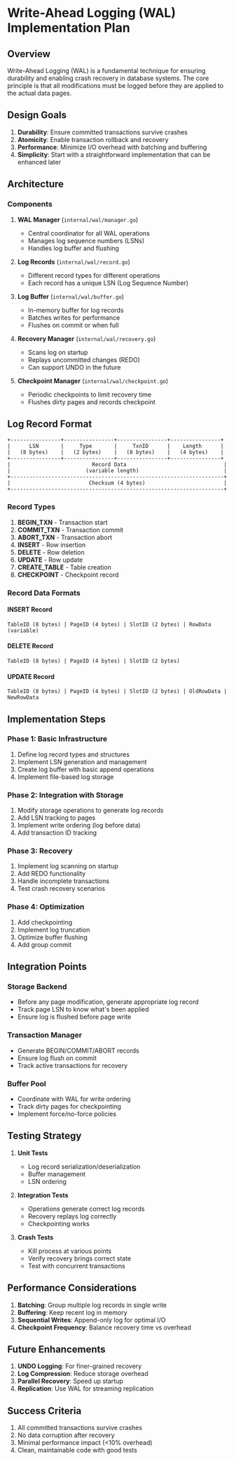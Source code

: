 # Write-Ahead Logging (WAL) Implementation Plan

## Overview

Write-Ahead Logging (WAL) is a fundamental technique for ensuring durability and enabling crash recovery in database systems. The core principle is that all modifications must be logged before they are applied to the actual data pages.

## Design Goals

1. **Durability**: Ensure committed transactions survive crashes
2. **Atomicity**: Enable transaction rollback and recovery
3. **Performance**: Minimize I/O overhead with batching and buffering
4. **Simplicity**: Start with a straightforward implementation that can be enhanced later

## Architecture

### Components

1. **WAL Manager** (`internal/wal/manager.go`)
   - Central coordinator for all WAL operations
   - Manages log sequence numbers (LSNs)
   - Handles log buffer and flushing

2. **Log Records** (`internal/wal/record.go`)
   - Different record types for different operations
   - Each record has a unique LSN (Log Sequence Number)

3. **Log Buffer** (`internal/wal/buffer.go`)
   - In-memory buffer for log records
   - Batches writes for performance
   - Flushes on commit or when full

4. **Recovery Manager** (`internal/wal/recovery.go`)
   - Scans log on startup
   - Replays uncommitted changes (REDO)
   - Can support UNDO in the future

5. **Checkpoint Manager** (`internal/wal/checkpoint.go`)
   - Periodic checkpoints to limit recovery time
   - Flushes dirty pages and records checkpoint

## Log Record Format

```
+----------------+----------------+----------------+----------------+
|      LSN       |     Type       |     TxnID      |    Length      |
|   (8 bytes)    |   (2 bytes)    |   (8 bytes)    |   (4 bytes)    |
+----------------+----------------+----------------+----------------+
|                          Record Data                               |
|                        (variable length)                           |
+--------------------------------------------------------------------+
|                         Checksum (4 bytes)                         |
+--------------------------------------------------------------------+
```

### Record Types

1. **BEGIN_TXN** - Transaction start
2. **COMMIT_TXN** - Transaction commit
3. **ABORT_TXN** - Transaction abort
4. **INSERT** - Row insertion
5. **DELETE** - Row deletion  
6. **UPDATE** - Row update
7. **CREATE_TABLE** - Table creation
8. **CHECKPOINT** - Checkpoint record

### Record Data Formats

#### INSERT Record
```
TableID (8 bytes) | PageID (4 bytes) | SlotID (2 bytes) | RowData (variable)
```

#### DELETE Record
```
TableID (8 bytes) | PageID (4 bytes) | SlotID (2 bytes)
```

#### UPDATE Record
```
TableID (8 bytes) | PageID (4 bytes) | SlotID (2 bytes) | OldRowData | NewRowData
```

## Implementation Steps

### Phase 1: Basic Infrastructure
1. Define log record types and structures
2. Implement LSN generation and management
3. Create log buffer with basic append operations
4. Implement file-based log storage

### Phase 2: Integration with Storage
1. Modify storage operations to generate log records
2. Add LSN tracking to pages
3. Implement write ordering (log before data)
4. Add transaction ID tracking

### Phase 3: Recovery
1. Implement log scanning on startup
2. Add REDO functionality
3. Handle incomplete transactions
4. Test crash recovery scenarios

### Phase 4: Optimization
1. Add checkpointing
2. Implement log truncation
3. Optimize buffer flushing
4. Add group commit

## Integration Points

### Storage Backend
- Before any page modification, generate appropriate log record
- Track page LSN to know what's been applied
- Ensure log is flushed before page write

### Transaction Manager
- Generate BEGIN/COMMIT/ABORT records
- Ensure log flush on commit
- Track active transactions for recovery

### Buffer Pool
- Coordinate with WAL for write ordering
- Track dirty pages for checkpointing
- Implement force/no-force policies

## Testing Strategy

1. **Unit Tests**
   - Log record serialization/deserialization
   - Buffer management
   - LSN ordering

2. **Integration Tests**
   - Operations generate correct log records
   - Recovery replays log correctly
   - Checkpointing works

3. **Crash Tests**
   - Kill process at various points
   - Verify recovery brings correct state
   - Test with concurrent transactions

## Performance Considerations

1. **Batching**: Group multiple log records in single write
2. **Buffering**: Keep recent log in memory
3. **Sequential Writes**: Append-only log for optimal I/O
4. **Checkpoint Frequency**: Balance recovery time vs overhead

## Future Enhancements

1. **UNDO Logging**: For finer-grained recovery
2. **Log Compression**: Reduce storage overhead
3. **Parallel Recovery**: Speed up startup
4. **Replication**: Use WAL for streaming replication

## Success Criteria

1. All committed transactions survive crashes
2. No data corruption after recovery
3. Minimal performance impact (<10% overhead)
4. Clean, maintainable code with good tests